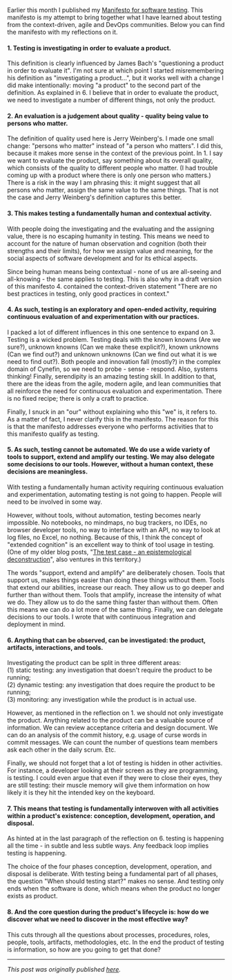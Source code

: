 <!--
.. title: Reflections on my testing manifesto
.. slug: reflections-on-my-testing-manifesto
.. date: 2018-12-22 17:43:10 UTC+01:00
.. tags: agile, context-driven testing, devops, manifesto, software testing
.. category: software testing
.. link: 
.. description:
.. type: text
-->

Earlier this month I published my [Manifesto for software testing](link://slug/manifesto-for-software-testing). This manifesto is my attempt to bring together what I have learned about testing from the context-driven, agile and DevOps communities. Below you can find the manifesto with my reflections on it.

#### 1. Testing is investigating in order to evaluate a product.
This definition is clearly influenced by James Bach's "questioning a product in order to evaluate it". I'm not sure at which point I started misremembering his definition as "investigating a product...", but it works well with a change I did make intentionally: moving "a product" to the second part of the definition. As explained in 6. I believe that in order to evaluate the product, we need to investigate a number of different things, not only the product.

<!-- TEASER_END -->

#### 2. An evaluation is a judgement about quality - quality being value to persons who matter.
The definition of quality used here is Jerry Weinberg's. I made one small change: "persons who matter" instead of "a person who matters". I did this, because it makes more sense in the context of the previous point. In 1. I say we want to evaluate the product, say something about its overall quality, which consists of the quality to different people who matter. (I had trouble coming up with a product where there is only one person who matters.)
There is a risk in the way I am phrasing this: it might suggest that all persons who matter, assign the same value to the same things. That is not the case and Jerry Weinberg's definition captures this better.

#### 3. This makes testing a fundamentally human and contextual activity.
With people doing the investigating and the evaluating and the assigning value, there is no escaping humanity in testing. This means we need to account for the nature of human observation and cognition (both their strengths and their limits), for how we assign value and meaning, for the social aspects of software development and for its ethical aspects.

Since being human means being contextual - none of us are all-seeing and all-knowing - the same applies to testing. This is also why in a draft version of this manifesto 4. contained the context-driven statement "There are no best practices in testing, only good practices in context."

#### 4. As such, testing is an exploratory and open-ended activity, requiring continuous evaluation of and experimentation with our practices.
I packed a lot of different influences in this one sentence to expand on 3.
Testing is a wicked problem. Testing deals with the known knowns (Are we sure?), unknown knowns (Can we make these explicit?), known unknowns (Can we find out?) and unknown unknowns (Can we find out what it is we need to find out?). Both people and innovation fall (mostly?) in the complex domain of Cynefin, so we need to probe - sense - respond. Also, systems thinking! Finally, serendipity is an amazing testing skill.
In addition to that, there are the ideas from the agile, modern agile, and lean communities that all reinforce the need for continuous evaluation and experimentation.
There is no fixed recipe; there is only a craft to practice.

Finally, I snuck in an "our" without explaining who this "we" is, it refers to. As a matter of fact, I never clarify this in the manifesto. The reason for this is that the manifesto addresses everyone who performs activities that to this manifesto qualify as testing.

#### 5. As such, testing cannot be automated. We do use a wide variety of tools to support, extend and amplify our testing. We may also delegate some decisions to our tools. However, without a human context, these decisions are meaningless. <id a="5-tools">
With testing a fundamentally human activity requiring continuous evaluation and experimentation, automating testing is not going to happen. People will need to be involved in some way.

However, without tools, without automation, testing becomes nearly impossible. No notebooks, no mindmaps, no bug trackers, no IDEs, no browser developer tools, no way to interface with an API, no way to look at log files, no Excel, no nothing. Because of this, I think the concept of "extended cognition" is an excellent way to think of tool usage in testing. (One of my older blog posts, "[The test case - an epistemological deconstruction](link://slug/the-test-case-an-epistemological-deconstruction)", also ventures in this territory.)

The words "support, extend and amplify" are deliberately chosen. Tools that support us, makes things easier than doing these things without them. Tools that extend our abilities, increase our reach. They allow us to go deeper and further than without them. Tools that amplify, increase the intensity of what we do. They allow us to do the same thing faster than without them. Often this means we can do a lot more of the same thing.
Finally, we can delegate decisions to our tools. I wrote that with continuous integration and deployment in mind.

#### 6. Anything that can be observed, can be investigated: the product, artifacts, interactions, and tools.
Investigating the product can be split in three different areas:  
(1) static testing: any investigation that doesn't require the product to be running;  
(2) dynamic testing: any investigation that does require the product to be running;  
(3) monitoring: any investigation while the product is in actual use.

However, as mentioned in the reflection on 1. we should not only investigate the product. Anything related to the product can be a valuable source of information. We can review acceptance criteria and design document. We can do an analysis of the commit history, e.g. usage of curse words in commit messages. We can count the number of questions team members ask each other in the daily scrum. Etc.

Finally, we should not forget that a lot of testing is hidden in other activities. For instance, a developer looking at their screen as they are programming, is testing. I could even argue that even if they were to close their eyes, they are still testing: their muscle memory will give them information on how likely it is they hit the intended key on the keyboard.

#### 7. This means that testing is fundamentally interwoven with all activities within a product's existence: conception, development, operation, and disposal.
As hinted at in the last paragraph of the reflection on 6. testing is happening all the time - in subtle and less subtle ways. Any feedback loop implies testing is happening.

The choice of the four phases conception, development, operation, and disposal is deliberate. With testing being a fundamental part of all phases, the question "When should testing start?" makes no sense. And testing only ends when the software is done, which means when the product no longer exists as product.

#### 8. And the core question during the product's lifecycle is: how do we discover what we need to discover in the most effective way?
This cuts through all the questions about processes, procedures, roles, people, tools, artifacts, methodologies, etc. In the end the product of testing is information, so how are you going to get that done?

---

*This post was originally published [here](https://testingcurve.wordpress.com/2018/12/22/reflections-on-my-testing-manifesto/).*
